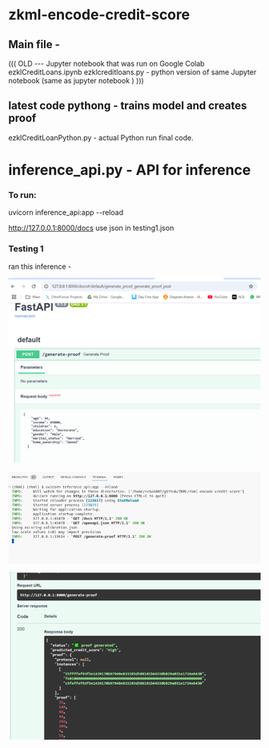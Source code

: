 # zkml-encode-credit-score

## Main file  - 

((( OLD --- Jupyter notebook that was run on Google Colab
ezklCreditLoans.ipynb
ezklcreditloans.py - python version of same Jupyter notebook (same as jupyter notebook )
)))

## latest code pythong - trains model and creates proof
ezklCreditLoanPython.py - actual Python run final code.

# inference_api.py - API for inference

### To run:
uvicorn inference_api:app --reload


http://127.0.0.1:8000/docs
use json in testing1.json







### Testing 1

ran this inference - 





![image-20250323103018043](./Images/image-20250323103018043.png)







![image-20250323103039388](./Images/image-20250323103039388.png)



![image-20250323113236271](./Images/image-20250323113236271.png)




